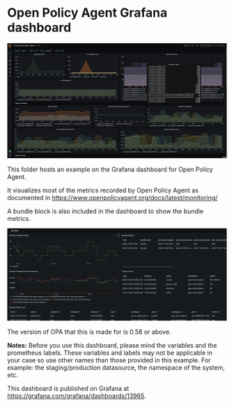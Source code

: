 # Open Policy Agent Grafana dashboard

![](images/dashboard-image-1.png)

This folder hosts an example on the Grafana dashboard for Open Policy Agent.

It visualizes most of the metrics recorded by Open Policy Agent as documented in 
https://www.openpolicyagent.org/docs/latest/monitoring/

A bundle block is also included in the dashboard to show the bundle metrics.

![](images/dashboard-image-6.png)

The version of OPA that this is made for is 0.58 or above.

**Notes:** Before you use this dashboard, please mind the variables and the prometheus labels.
These variables and labels may not be applicable in your case so use other names than those provided in this example.
For example: the staging/production datasource, the namespace of the system, etc.

This dashboard is published on Grafana at https://grafana.com/grafana/dashboards/13965. 


